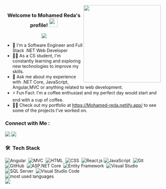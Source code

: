 
<img width="250" align="right" src="https://c.tenor.com/_DOBjnGspYAAAAAM/code-coding.gif">

<h3 align="center">
  Welcome to Mohamed Reda's profile!
  <img src="https://media.giphy.com/media/hvRJCLFzcasrR4ia7z/giphy.gif" width="28">
</h3>

<!-- Typing SVG by DenverCoder1 - https://github.com/DenverCoder1/readme-typing-svg -->
<p align="center">
  <a href="https://github.com/DenverCoder1/readme-typing-svg"><img src="https://readme-typing-svg.herokuapp.com/?lines=Full-stack%20web%20developer;Always%20learning%20new%20things&font=Fira%20Code&center=true&width=440&height=45&color=f75c7e&vCenter=true&size=22"></a>
</p> 

- 🏢 I'm a Software Engineer and Full Stack .NET Web Developer
- 👨‍💻 As a CS student, I'm constantly learning and exploring new technologies to improve my skills.
- 💬 Ask me about my experience with .NET Core, JavaScript, Angular,MVC or anything related to web development.
- ⚡ Fun Fact: I'm a coffee enthusiast and my perfect day would start and end with a cup of coffee.
- 👨‍💻 Check out my portfolio at https://Mohamed-reda.netlify.app/ to see some of the projects I've worked on.

### Connect with Me :

<a href="https://www.linkedin.com/in/mhamedreda/" target="_blank"><img src="https://img.shields.io/badge/-Mohamed%20Reda-0077B5?style=for-the-badge&logo=Linkedin&logoColor=white"/></a>
<a href="https://wa.me/+201103981706" target="_blank"><img src="https://img.shields.io/badge/-Mohamed%20Reda-0077B5?style=for-the-badge&logo=whatsapp&logoColor=white"/></a>

### 🛠 &nbsp;Tech Stack
![Angular](https://img.shields.io/badge/-angular-05122A?style=flat&logo=angular)&nbsp;
![MVC](https://img.shields.io/badge/-MVC-05122A?style=flat&logo=bootstrap&logoColor=563D7C)&nbsp;
![HTML](https://img.shields.io/badge/-HTML-05122A?style=flat&logo=HTML5)&nbsp;
![CSS](https://img.shields.io/badge/-CSS-05122A?style=flat&logo=CSS3&logoColor=1572B6)&nbsp;
![React.js](https://img.shields.io/badge/-React-05122A?style=flat&logo=react)
![JavaScript](https://img.shields.io/badge/-JavaScript-05122A?style=flat&logo=javascript)&nbsp;
![Git](https://img.shields.io/badge/-Git-05122A?style=flat&logo=git)&nbsp;
![GitHub](https://img.shields.io/badge/-GitHub-05122A?style=flat&logo=github)&nbsp;
![ASP.NET Core](https://img.shields.io/badge/-ASP.NET-05122A?style=flat&logo=ASP.NET)&nbsp;
![Entity Framework](https://img.shields.io/badge/-Entity%20Framework-05122A?style=flat&logo=Entity%20Framework)&nbsp;
![Visual Studio](https://img.shields.io/badge/-Visual%20Studio-05122A?style=flat&logo=Visual%20Studio)&nbsp;
![SQL Server](https://img.shields.io/badge/-SQL%20Server-05122A?style=flat&logo=SQL%20Server)&nbsp;
![Visual Studio Code](https://img.shields.io/badge/-Visual%20Studio%20Code-05122A?style=flat&logo=visual-studio-code&logoColor=007ACC)&nbsp;
<br>
<img align="left" src="https://github-readme-stats.vercel.app/api/top-langs?username=Mhamed-r&show_icons=true&locale=en&layout=compact&theme=radical" alt="most used languages" />
<br>
<a href="https://komarev.com/ghpvc/?username=Mhamed-r&style=for-the-badge">
    <img src="https://komarev.com/ghpvc/?username=Mhamed-r&style=for-the-badge">
</a>






